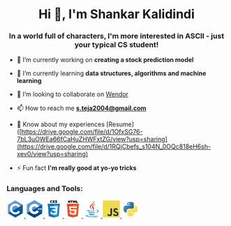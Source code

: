 <h1 align="center">Hi 👋, I'm Shankar Kalidindi</h1>
<h3 align="center">In a world full of characters, I'm more interested in ASCII - just your typical CS student!</h3>

- 🔭 I’m currently working on **creating a stock prediction model**

- 🌱 I’m currently learning **data structures, algorithms and machine learning**

- 👯 I’m looking to collaborate on [Wendor](https://github.com/skalidindi53/Wendor-SparksHackathon)

- 📫 How to reach me **s.teja2004@gmail.com**

- 📄 Know about my experiences [Resume]([https://drive.google.com/file/d/1OfxSG76-7bL3uOWEa66fCaHuZHWFxtZG/view?usp=sharing](https://drive.google.com/file/d/1RQjCbefs_s104N_0OQc818eH6sh-xev0/view?usp=sharing)

- ⚡ Fun fact **I'm really good at yo-yo tricks**


<h3 align="left">Languages and Tools:</h3>
<p align="left"> <a href="https://www.cprogramming.com/" target="_blank" rel="noreferrer"> <img src="https://raw.githubusercontent.com/devicons/devicon/master/icons/c/c-original.svg" alt="c" width="40" height="40"/> </a> <a href="https://www.w3schools.com/cpp/" target="_blank" rel="noreferrer"> <img src="https://raw.githubusercontent.com/devicons/devicon/master/icons/cplusplus/cplusplus-original.svg" alt="cplusplus" width="40" height="40"/> </a> <a href="https://www.w3schools.com/css/" target="_blank" rel="noreferrer"> <img src="https://raw.githubusercontent.com/devicons/devicon/master/icons/css3/css3-original-wordmark.svg" alt="css3" width="40" height="40"/> </a> <a href="https://www.w3.org/html/" target="_blank" rel="noreferrer"> <img src="https://raw.githubusercontent.com/devicons/devicon/master/icons/html5/html5-original-wordmark.svg" alt="html5" width="40" height="40"/> </a> <a href="https://www.java.com" target="_blank" rel="noreferrer"> <img src="https://raw.githubusercontent.com/devicons/devicon/master/icons/java/java-original.svg" alt="java" width="40" height="40"/> </a> <a href="https://developer.mozilla.org/en-US/docs/Web/JavaScript" target="_blank" rel="noreferrer"> <img src="https://raw.githubusercontent.com/devicons/devicon/master/icons/javascript/javascript-original.svg" alt="javascript" width="40" height="40"/> </a> <a href="https://www.python.org" target="_blank" rel="noreferrer"> <img src="https://raw.githubusercontent.com/devicons/devicon/master/icons/python/python-original.svg" alt="python" width="40" height="40"/> </a> </p>
